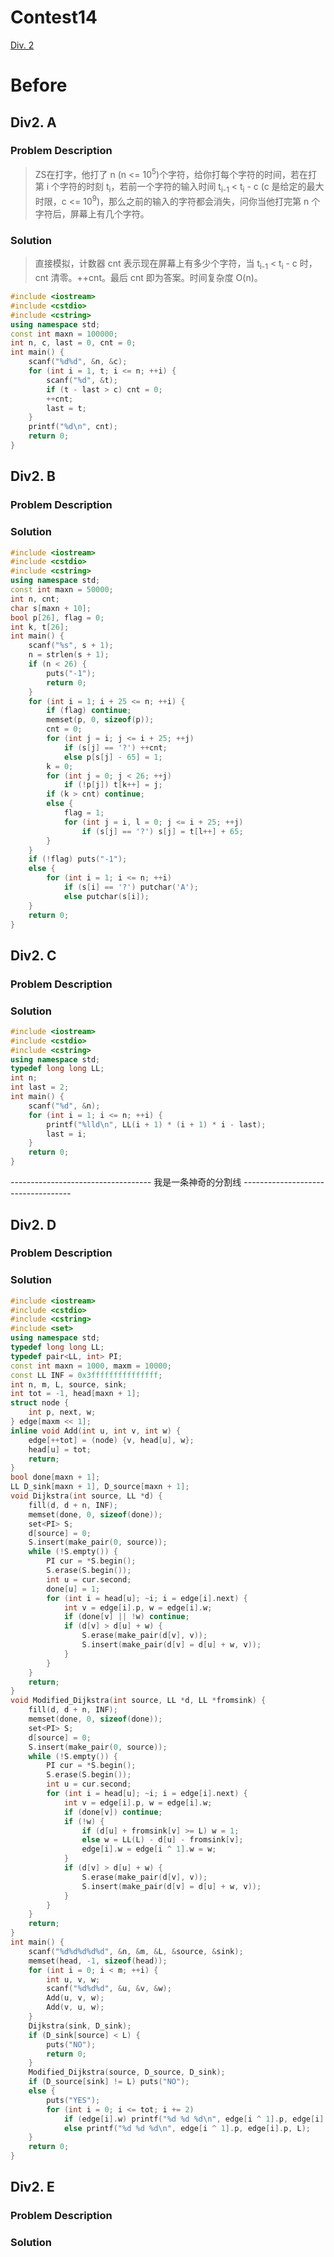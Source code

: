 # Contest14

[Div. 2](http://codeforces.com/contest/716)

# Before

## Div2. A

### Problem Description
> ZS在打字，他打了 n (n <= 10<sup>5</sup>)个字符，给你打每个字符的时间，若在打第 i 个字符的时刻 t<sub>i</sub>，若前一个字符的输入时间 t<sub>i-1</sub> < t<sub>i</sub> - c (c 是给定的最大时限，c <= 10<sup>9</sup>)，那么之前的输入的字符都会消失，问你当他打完第 n 个字符后，屏幕上有几个字符。 

### Solution
> 直接模拟，计数器 cnt 表示现在屏幕上有多少个字符，当 t<sub>i-1</sub> < t<sub>i</sub> - c 时，cnt 清零。++cnt。最后 cnt 即为答案。时间复杂度 O(n)。

```cpp
#include <iostream>
#include <cstdio>
#include <cstring>
using namespace std;
const int maxn = 100000;
int n, c, last = 0, cnt = 0;
int main() {
    scanf("%d%d", &n, &c);
    for (int i = 1, t; i <= n; ++i) {
        scanf("%d", &t);
        if (t - last > c) cnt = 0;
        ++cnt;
        last = t;
    }
    printf("%d\n", cnt);
    return 0;
}
```

## Div2. B

### Problem Description
> 

### Solution
> 

```cpp
#include <iostream>
#include <cstdio>
#include <cstring>
using namespace std;
const int maxn = 50000;
int n, cnt;
char s[maxn + 10];
bool p[26], flag = 0;
int k, t[26];
int main() {
    scanf("%s", s + 1);
    n = strlen(s + 1);
    if (n < 26) {
        puts("-1");
        return 0;
    }
    for (int i = 1; i + 25 <= n; ++i) {
        if (flag) continue;
        memset(p, 0, sizeof(p));
        cnt = 0;
        for (int j = i; j <= i + 25; ++j)
            if (s[j] == '?') ++cnt;
            else p[s[j] - 65] = 1;
        k = 0;
        for (int j = 0; j < 26; ++j)
            if (!p[j]) t[k++] = j;
        if (k > cnt) continue;
        else {
            flag = 1;
            for (int j = i, l = 0; j <= i + 25; ++j)
                if (s[j] == '?') s[j] = t[l++] + 65;
        }
    }
    if (!flag) puts("-1");
    else {
        for (int i = 1; i <= n; ++i)
            if (s[i] == '?') putchar('A');
            else putchar(s[i]);
    }
    return 0;
}
```

## Div2. C

### Problem Description
> 

### Solution
> 

```cpp
#include <iostream>
#include <cstdio>
#include <cstring>
using namespace std;
typedef long long LL;
int n;
int last = 2;
int main() {
    scanf("%d", &n);
    for (int i = 1; i <= n; ++i) {
        printf("%lld\n", LL(i + 1) * (i + 1) * i - last);
        last = i;
    }
    return 0;
}
```

----------------------------------- 我是一条神奇的分割线 -----------------------------------

## Div2. D

### Problem Description
> 

### Solution
> 

```cpp
#include <iostream>
#include <cstdio>
#include <cstring>
#include <set>
using namespace std;
typedef long long LL;
typedef pair<LL, int> PI;
const int maxn = 1000, maxm = 10000;
const LL INF = 0x3fffffffffffffff;
int n, m, L, source, sink;
int tot = -1, head[maxn + 1];
struct node {
    int p, next, w;
} edge[maxm << 1];
inline void Add(int u, int v, int w) {
    edge[++tot] = (node) {v, head[u], w};
    head[u] = tot;
    return;
}
bool done[maxn + 1];
LL D_sink[maxn + 1], D_source[maxn + 1];
void Dijkstra(int source, LL *d) {
    fill(d, d + n, INF);
    memset(done, 0, sizeof(done));
    set<PI> S;
    d[source] = 0;
    S.insert(make_pair(0, source));
    while (!S.empty()) {
        PI cur = *S.begin();
        S.erase(S.begin());
        int u = cur.second;
        done[u] = 1;
        for (int i = head[u]; ~i; i = edge[i].next) {
            int v = edge[i].p, w = edge[i].w;
            if (done[v] || !w) continue;
            if (d[v] > d[u] + w) {
                S.erase(make_pair(d[v], v));
                S.insert(make_pair(d[v] = d[u] + w, v));
            }
        }
    }
    return;
}
void Modified_Dijkstra(int source, LL *d, LL *fromsink) {
    fill(d, d + n, INF);
    memset(done, 0, sizeof(done));
    set<PI> S;
    d[source] = 0;
    S.insert(make_pair(0, source));
    while (!S.empty()) {
        PI cur = *S.begin();
        S.erase(S.begin());
        int u = cur.second;
        for (int i = head[u]; ~i; i = edge[i].next) {
            int v = edge[i].p, w = edge[i].w;
            if (done[v]) continue;
            if (!w) {
                if (d[u] + fromsink[v] >= L) w = 1;
                else w = LL(L) - d[u] - fromsink[v];
                edge[i].w = edge[i ^ 1].w = w;
            }
            if (d[v] > d[u] + w) {
                S.erase(make_pair(d[v], v));
                S.insert(make_pair(d[v] = d[u] + w, v));
            }
        }
    }
    return;
}
int main() {
    scanf("%d%d%d%d%d", &n, &m, &L, &source, &sink);
    memset(head, -1, sizeof(head));
    for (int i = 0; i < m; ++i) {
        int u, v, w;
        scanf("%d%d%d", &u, &v, &w);
        Add(u, v, w);
        Add(v, u, w);
    }
    Dijkstra(sink, D_sink);
    if (D_sink[source] < L) {
        puts("NO");
        return 0;
    }
    Modified_Dijkstra(source, D_source, D_sink);
    if (D_source[sink] != L) puts("NO");
    else {
        puts("YES");
        for (int i = 0; i <= tot; i += 2)
            if (edge[i].w) printf("%d %d %d\n", edge[i ^ 1].p, edge[i].p, edge[i].w);
            else printf("%d %d %d\n", edge[i ^ 1].p, edge[i].p, L);
    }
    return 0;
}
```

## Div2. E

### Problem Description
> 

### Solution
> 

```cpp

```

